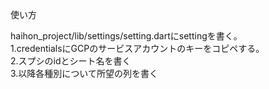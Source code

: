 使い方

haihon_project/lib/settings/setting.dartにsettingを書く。
<br>
1.credentialsにGCPのサービスアカウントのキーをコピペする。
<br>
2.スプシのidとシート名を書く
<br>
3.以降各種別について所望の列を書く